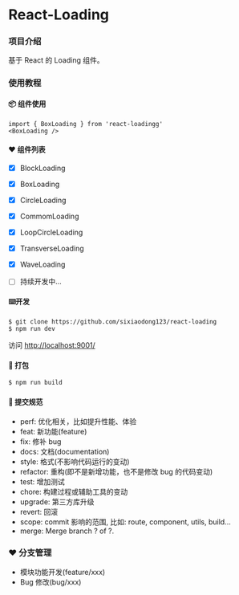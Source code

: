 # React-Loading

### 项目介绍

基于 React 的 Loading 组件。

### 使用教程

#### 📦 组件使用

```
import { BoxLoading } from 'react-loadingg'
<BoxLoading />
```

#### ❤️  组件列表

- [x]  BlockLoading 
- [x]  BoxLoading
- [x]  CircleLoading
- [x]  CommomLoading
- [x]  LoopCircleLoading
- [x]  TransverseLoading
- [x]  WaveLoading
- [ ]  持续开发中...


####  ⌨️开发

```bash
$ git clone https://github.com/sixiaodong123/react-loading
$ npm run dev
```
访问 [http://localhost:9001/](http://localhost:9001/)

#### 🔨 打包

```bash
$ npm run build
```

#### 🤝 提交规范

- perf: 优化相关，比如提升性能、体验
- feat: 新功能(feature)
- fix: 修补 bug
- docs: 文档(documentation)
- style: 格式(不影响代码运行的变动)
- refactor: 重构(即不是新增功能，也不是修改 bug 的代码变动)
- test: 增加测试
- chore: 构建过程或辅助工具的变动
- upgrade: 第三方库升级
- revert: 回滚
- scope: commit 影响的范围, 比如: route, component, utils, build...
- merge: Merge branch ? of ?.

### ❤️ 分支管理

- 模块功能开发(feature/xxx)
- Bug 修改(bug/xxx)
